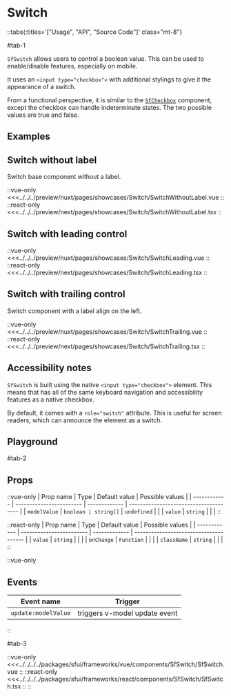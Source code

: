 # Switch

::tabs{:titles='["Usage", "API", "Source Code"]' class="mt-8"}

#tab-1

`SfSwitch` allows users to control a boolean value. This can be used to enable/disable features, especially on mobile.

It uses an `<input type="checkbox">` with additional stylings to give it the appearance of a switch.

From a functional perspective, it is similar to the [`SfCheckbox`](/checkbox.html) component, except the checkbox can handle indeterminate states. The two possible values are true and false. 

## Examples

## Switch without label

Switch base component without a label.

<Showcase showcase-name="Switch/SwitchWithoutLabel">

::vue-only
<<<../../../preview/nuxt/pages/showcases/Switch/SwitchWithoutLabel.vue
::
::react-only
<<<../../../preview/next/pages/showcases/Switch/SwitchWithoutLabel.tsx
::

</Showcase>

## Switch with leading control

<Showcase showcase-name="Switch/SwitchLeading">

::vue-only
<<<../../../preview/nuxt/pages/showcases/Switch/SwitchLeading.vue
::
::react-only
<<<../../../preview/next/pages/showcases/Switch/SwitchLeading.tsx
::

</Showcase>

## Switch with trailing control

Switch component with a label align on the left.

<Showcase showcase-name="Switch/SwitchTrailing">

::vue-only
<<<../../../preview/nuxt/pages/showcases/Switch/SwitchTrailing.vue
::
::react-only
<<<../../../preview/next/pages/showcases/Switch/SwitchTrailing.tsx
::

</Showcase>

## Accessibility notes

`SfSwitch` is built using the native `<input type="checkbox">` element. This means that has all of the same keyboard navigation and accessibility features as a native checkbox.

By default, it comes with a `role="switch"` attribute. This is useful for screen readers, which can announce the element as a switch.

## Playground

<Generate style="height: 380px" />

#tab-2

## Props



::vue-only
| Prop name    | Type                     | Default value | Possible values                        |
| ------------ | ------------------------ | ------------- | -------------------------------------- |
| `modelValue`   | `boolean | string[]`       | `undefined`     |                                        |
| `value`        | `string`                   |             |                                        |
::

::react-only
| Prop name    | Type                     | Default value | Possible values                        |
| ------------ | ------------------------ | ------------- | -------------------------------------- |
| `value`        | `string`                   |             |                                        |
| `onChange`     | `Function`                 |               |                                        |
| `className`    | `string`                   |               |                                        |
::

::vue-only

## Events

| Event name        | Trigger                       |
| ----------------- | ----------------------------- |
| `update:modelValue` | triggers v-model update event |
::

#tab-3

::vue-only
<<<../../../../packages/sfui/frameworks/vue/components/SfSwitch/SfSwitch.vue
::
::react-only
<<<../../../../packages/sfui/frameworks/react/components/SfSwitch/SfSwitch.tsx
::
::